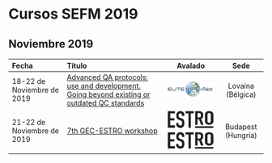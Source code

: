 # Cursos SEFM 2019

## Noviembre 2019

| Fecha   |     Título      |  Avalado |Sede|
|:----------|:-------------|:------:|:-------:|
|18-22 de Noviembre de 2019|[Advanced QA protocols: use and development. Going beyond existing or outdated QC standards](http://eutempe-net.eu/mpe06/)|[![](Icons/LogoEUTEMPE.png)](http://eutempe-net.eu/)|Lovaina (Bélgica)
| 21-22 de Noviembre de 2019  | [7th GEC-ESTRO workshop](https://www.estro.org/Workshops/2019/GEC-ESTRO/7TH-GEC-ESTRO-WORKSHOP)  | [![](Icons/LogoESTRO.png)](https://estro.org/)[![](Icons/LogoESTRO.png)](https://estro.org/)|  Budapest (Hungría) |
